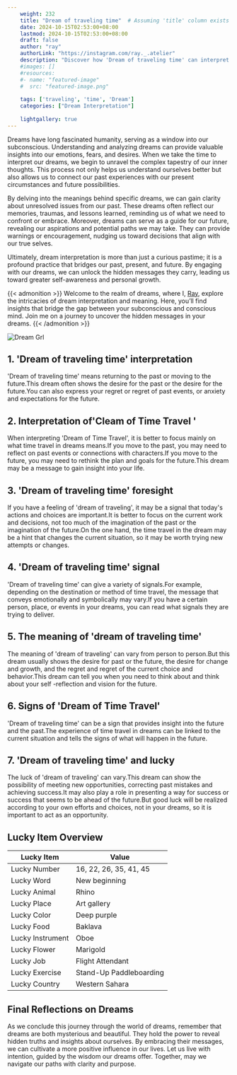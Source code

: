 ```yaml
---
    weight: 232
    title: "Dream of traveling time"  # Assuming 'title' column exists
    date: 2024-10-15T02:53:00+08:00
    lastmod: 2024-10-15T02:53:00+08:00
    draft: false
    author: "ray"
    authorLink: "https://instagram.com/ray._.atelier"
    description: "Discover how 'Dream of traveling time' can interpret your future and uncover its significant meanings in your life."
    #images: []
    #resources:
    #- name: "featured-image"
    #  src: "featured-image.png"
    
    tags: ['traveling', 'time', 'Dream']
    categories: ["Dream Interpretation"]
    
    lightgallery: true
---
```

    
Dreams have long fascinated humanity, serving as a window into our subconscious. Understanding and analyzing dreams can provide valuable insights into our emotions, fears, and desires. When we take the time to interpret our dreams, we begin to unravel the complex tapestry of our inner thoughts. This process not only helps us understand ourselves better but also allows us to connect our past experiences with our present circumstances and future possibilities.

By delving into the meanings behind specific dreams, we can gain clarity about unresolved issues from our past. These dreams often reflect our memories, traumas, and lessons learned, reminding us of what we need to confront or embrace. Moreover, dreams can serve as a guide for our future, revealing our aspirations and potential paths we may take. They can provide warnings or encouragement, nudging us toward decisions that align with our true selves.

Ultimately, dream interpretation is more than just a curious pastime; it is a profound practice that bridges our past, present, and future. By engaging with our dreams, we can unlock the hidden messages they carry, leading us toward greater self-awareness and personal growth.

{{< admonition >}}
Welcome to the realm of dreams, where I, [Ray](https://instagram.com/ray._.atelier), explore the intricacies of dream interpretation and meaning. Here, you’ll find insights that bridge the gap between your subconscious and conscious mind. Join me on a journey to uncover the hidden messages in your dreams.
{{< /admonition >}}

![Dream Grl](https://cdn.pixabay.com/photo/2017/11/02/03/35/gothic-2910057_1280.jpg "Dream Grl")

## 1. 'Dream of traveling time' interpretation
'Dream of traveling time' means returning to the past or moving to the future.This dream often shows the desire for the past or the desire for the future.You can also express your regret or regret of past events, or anxiety and expectations for the future.

## 2. Interpretation of'Cleam of Time Travel '
When interpreting 'Dream of Time Travel', it is better to focus mainly on what time travel in dreams means.If you move to the past, you may need to reflect on past events or connections with characters.If you move to the future, you may need to rethink the plan and goals for the future.This dream may be a message to gain insight into your life.

## 3. 'Dream of traveling time' foresight
If you have a feeling of 'dream of traveling', it may be a signal that today's actions and choices are important.It is better to focus on the current work and decisions, not too much of the imagination of the past or the imagination of the future.On the one hand, the time travel in the dream may be a hint that changes the current situation, so it may be worth trying new attempts or changes.

## 4. 'Dream of traveling time' signal
'Dream of traveling time' can give a variety of signals.For example, depending on the destination or method of time travel, the message that conveys emotionally and symbolically may vary.If you have a certain person, place, or events in your dreams, you can read what signals they are trying to deliver.

## 5. The meaning of 'dream of traveling time'
The meaning of 'dream of traveling' can vary from person to person.But this dream usually shows the desire for past or the future, the desire for change and growth, and the regret and regret of the current choice and behavior.This dream can tell you when you need to think about and think about your self -reflection and vision for the future.

## 6. Signs of 'Dream of Time Travel'
'Dream of traveling time' can be a sign that provides insight into the future and the past.The experience of time travel in dreams can be linked to the current situation and tells the signs of what will happen in the future.

## 7. 'Dream of traveling time' and lucky
The luck of 'dream of traveling' can vary.This dream can show the possibility of meeting new opportunities, correcting past mistakes and achieving success.It may also play a role in presenting a way for success or success that seems to be ahead of the future.But good luck will be realized according to your own efforts and choices, not in your dreams, so it is important to act as an opportunity.

## Lucky Item Overview
| Lucky Item          | Value              |
|---------------|--------------------|
| Lucky Number        | 16, 22, 26, 35, 41, 45  |
| Lucky Word          | New beginning |
| Lucky Animal        | Rhino |
| Lucky Place         | Art gallery     |
| Lucky Color         | Deep purple     |
| Lucky Food          | Baklava      |
| Lucky Instrument    | Oboe |
| Lucky Flower        | Marigold    |
| Lucky Job           | Flight Attendant       |
| Lucky Exercise      | Stand-Up Paddleboarding  |
| Lucky Country       | Western Sahara    |


##  Final Reflections on Dreams

As we conclude this journey through the world of dreams, remember that dreams are both mysterious and beautiful. They hold the power to reveal hidden truths and insights about ourselves. By embracing their messages, we can cultivate a more positive influence in our lives. Let us live with intention, guided by the wisdom our dreams offer. Together, may we navigate our paths with clarity and purpose.
